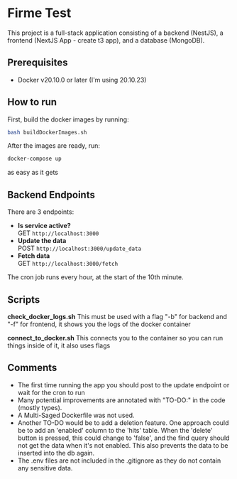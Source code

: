# Firme Test

This project is a full-stack application consisting of a backend (NestJS), a frontend (NextJS App - create t3 app), and a database (MongoDB).

## Prerequisites

- Docker v20.10.0 or later (I'm using 20.10.23)

## How to run

First, build the docker images by running:

```bash
bash buildDockerImages.sh
```

After the images are ready, run:

```bash
docker-compose up
```

as easy as it gets

## Backend Endpoints

There are 3 endpoints:

- **Is service active?**  
  GET `http://localhost:3000`
- **Update the data**  
  POST `http://localhost:3000/update_data`
- **Fetch data**  
  GET `http://localhost:3000/fetch`

The cron job runs every hour, at the start of the 10th minute.

## Scripts

**check_docker_logs.sh**
This must be used with a flag "-b" for backend and "-f" for frontend, it shows you the logs of the docker container

**connect_to_docker.sh**
This connects you to the container so you can run things inside of it, it also uses flags

## Comments

- The first time running the app you should post to the update endpoint or wait for the cron to run
- Many potential improvements are annotated with "TO-DO:" in the code (mostly types).
- A Multi-Saged Dockerfile was not used.
- Another TO-DO would be to add a deletion feature. One approach could be to add an 'enabled' column to the 'hits' table. When the 'delete' button is pressed, this could change to 'false', and the find query should not get the data when it's not enabled. This also prevents the data to be inserted into the db again.
- The .env files are not included in the .gitignore as they do not contain any sensitive data.
